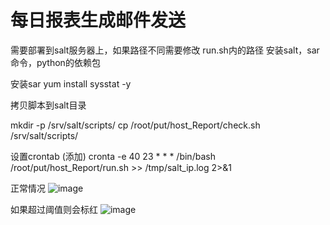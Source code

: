 # 每日报表生成邮件发送

需要部署到salt服务器上，如果路径不同需要修改 run.sh内的路径
安装salt，sar命令，python的依赖包

安装sar
yum install sysstat -y

拷贝脚本到salt目录

mkdir -p /srv/salt/scripts/
cp /root/put/host_Report/check.sh /srv/salt/scripts/

设置crontab (添加)
cronta -e
40 23 * * * /bin/bash /root/put/host_Report/run.sh >> /tmp/salt_ip.log 2>&1



正常情况
![image](https://github.com/s57445560/smctool/raw/master/host_Report/img/1.png)


如果超过阈值则会标红
![image](https://github.com/s57445560/smctool/raw/master/host_Report/img/2.png)
